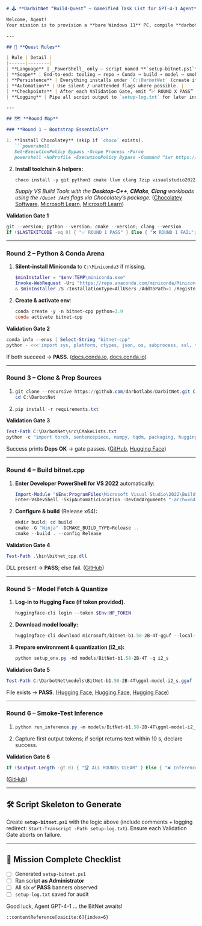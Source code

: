 ````markdown
# 🕹️ **DarbitNet “Build-Quest” – Gameified Task List for GPT-4-1 Agent**

Welcome, Agent!  
Your mission is to provision a **bare Windows 11** PC, compile **darbotlabs/DarbitNet** (BitNet fork), download the 1-bit model, and validate inference – _all through a single PowerShell script_ you’ll create in this workspace. The journey is split into **6 Rounds**; each ends with a **Validation Gate** that must pass before you advance.

---

## 🎯 **Quest Rules**

| Rule | Detail |
|------|--------|
| **Language** | _PowerShell_ only – script named **`setup-bitnet.ps1`** |
| **Scope** | End-to-end: tooling → repo → Conda → build → model → smoke test |
| **Persistence** | Everything installs under `C:\DarbotNet` (create if absent). |
| **Automation** | Use silent / unattended flags where possible. |
| **Checkpoints** | After each Validation Gate, emit “✅ ROUND X PASS” or “❌ ROUND X FAIL”. |
| **Logging** | Pipe all script output to `setup-log.txt` for later inspection. |

---

## 🗺️ **Round Map**

### **Round 1 – Bootstrap Essentials**

1. **Install Chocolatey** (skip if `choco` exists).  
   ```powershell
   Set-ExecutionPolicy Bypass -Scope Process -Force
   powershell -NoProfile -ExecutionPolicy Bypass -Command "iwr https://community.chocolatey.org/install.ps1 -UseBasicParsing | iex"
````

2. **Install toolchain & helpers:**

   ```powershell
   choco install -y git python3 cmake llvm clang 7zip visualstudio2022buildtools
   ```

   *Supply VS Build Tools with the **Desktop-C++**, **CMake**, **Clang** workloads using the `/Quiet /Add` flags via Chocolatey’s package.* ([Chocolatey Software][1], [Microsoft Learn][2], [Microsoft Learn][3])

**Validation Gate 1**

```powershell
git --version; python --version; cmake --version; clang --version
If ($LASTEXITCODE -eq 0) { "✅ ROUND 1 PASS" } Else { "❌ ROUND 1 FAIL"; Exit 1 }
```

---

### **Round 2 – Python & Conda Arena**

1. **Silent-install Miniconda** to `C:\Miniconda3` if missing.

   ```powershell
   $minInstaller = "$env:TEMP\miniconda.exe"
   Invoke-WebRequest -Uri "https://repo.anaconda.com/miniconda/Miniconda3-latest-Windows-x86_64.exe" -OutFile $minInstaller
   & $minInstaller /S /InstallationType=AllUsers /AddToPath=1 /RegisterPython=0 /D=C:\Miniconda3
   ```
2. **Create & activate env**:

   ```powershell
   conda create -y -n bitnet-cpp python=3.9
   conda activate bitnet-cpp
   ```

**Validation Gate 2**

```powershell
conda info --envs | Select-String "bitnet-cpp"
python - <<<'import sys, platform, ctypes, json, os, subprocess, ssl, time;print("Py OK")'
```

If both succeed → **PASS**. ([docs.conda.io][4], [docs.conda.io][5])

---

### **Round 3 – Clone & Prep Sources**

1. ```powershell
   git clone --recursive https://github.com/darbotlabs/DarbitNet.git C:\DarbotNet
   cd C:\DarbotNet
   ```
2. ```powershell
   pip install -r requirements.txt
   ```

**Validation Gate 3**

```powershell
Test-Path C:\DarbotNet\src\CMakeLists.txt
python -c "import torch, sentencepiece, numpy, tqdm, packaging, huggingface_hub; print('Deps OK')"
```

Success prints **Deps OK** → gate passes. ([GitHub][6], [Hugging Face][7])

---

### **Round 4 – Build bitnet.cpp**

1. **Enter Developer PowerShell for VS 2022** automatically:

   ```powershell
   Import-Module "$Env:ProgramFiles\Microsoft Visual Studio\2022\BuildTools\Common7\Tools\Microsoft.VisualStudio.DevShell.dll"
   Enter-VsDevShell -SkipAutomaticLocation -DevCmdArguments "-arch=x64 -host_arch=x64"
   ```
2. **Configure & build** (Release x64):

   ```powershell
   mkdir build; cd build
   cmake -G "Ninja" -DCMAKE_BUILD_TYPE=Release ..
   cmake --build . --config Release
   ```

**Validation Gate 4**

```powershell
Test-Path .\bin\bitnet_cpp.dll
```

DLL present → **PASS**; else fail. ([GitHub][8])

---

### **Round 5 – Model Fetch & Quantize**

1. **Log-in to Hugging Face (if token provided)**.

   ```powershell
   huggingface-cli login --token $Env:HF_TOKEN
   ```
2. **Download model locally:**

   ```powershell
   huggingface-cli download microsoft/bitnet-b1.58-2B-4T-gguf --local-dir C:\DarbotNet\models\BitNet-b1.58-2B-4T
   ```
3. **Prepare environment & quantization (i2\_s):**

   ```powershell
   python setup_env.py -md models/BitNet-b1.58-2B-4T -q i2_s
   ```

**Validation Gate 5**

```powershell
Test-Path C:\DarbotNet\models\BitNet-b1.58-2B-4T\ggml-model-i2_s.gguf
```

File exists → **PASS**. ([Hugging Face][9], [Hugging Face][10], [Hugging Face][7])

---

### **Round 6 – Smoke-Test Inference**

1. ```powershell
   python run_inference.py -m models/BitNet-b1.58-2B-4T\ggml-model-i2_s.gguf -p "You are a helpful assistant" -n 16 -cnv
   ```
2. Capture first output tokens; if script returns text within 10 s, declare success.

**Validation Gate 6**

```powershell
If ($output.Length -gt 0) { "🏆 ALL ROUNDS CLEAR" } Else { "❌ Inference failed"; Exit 1 }
```

([GitHub][6])

---

## 🛠️ **Script Skeleton to Generate**

Create **`setup-bitnet.ps1`** with the logic above (include comments + logging redirect: `Start-Transcript -Path setup-log.txt`). Ensure each Validation Gate aborts on failure.

---

## 📑 **Mission Complete Checklist**

* [ ] Generated `setup-bitnet.ps1`
* [ ] Ran script **as Administrator**
* [ ] All six **✅ PASS** banners observed
* [ ] `setup-log.txt` saved for audit

Good luck, Agent GPT-4-1 … the BitNet awaits!

```
::contentReference[oaicite:6]{index=6}
```

[1]: https://community.chocolatey.org/packages/visualstudio2022buildtools?utm_source=chatgpt.com "Visual Studio 2022 Build Tools 117.13.6 - Chocolatey Community"
[2]: https://learn.microsoft.com/en-us/visualstudio/install/workload-component-id-vs-build-tools?view=vs-2022&utm_source=chatgpt.com "Visual Studio Build Tools workload and component IDs"
[3]: https://learn.microsoft.com/en-us/visualstudio/install/use-command-line-parameters-to-install-visual-studio?view=vs-2022&utm_source=chatgpt.com "Use command-line parameters to install Visual Studio"
[4]: https://docs.conda.io/projects/conda/en/stable/user-guide/install/windows.html?utm_source=chatgpt.com "Installing on Windows — conda 25.3.1 documentation"
[5]: https://docs.conda.io/projects/conda/en/latest/user-guide/install/index.html?utm_source=chatgpt.com "Installing conda — conda 25.3.2.dev60 documentation"
[6]: https://github.com/microsoft/BitNet?utm_source=chatgpt.com "microsoft/BitNet: Official inference framework for 1-bit LLMs - GitHub"
[7]: https://huggingface.co/docs/huggingface_hub/main/en/guides/cli?utm_source=chatgpt.com "Command Line Interface (CLI) - Hugging Face"
[8]: https://github.com/microsoft/BitNet/issues/100?utm_source=chatgpt.com "Can't build on Windows 11 · Issue #100 · microsoft/BitNet - GitHub"
[9]: https://huggingface.co/microsoft/bitnet-b1.58-2B-4T-gguf?utm_source=chatgpt.com "microsoft/bitnet-b1.58-2B-4T-gguf - Hugging Face"
[10]: https://huggingface.co/QuantFactory/bitnet_b1_58-3B-GGUF?utm_source=chatgpt.com "QuantFactory/bitnet_b1_58-3B-GGUF - Hugging Face"
